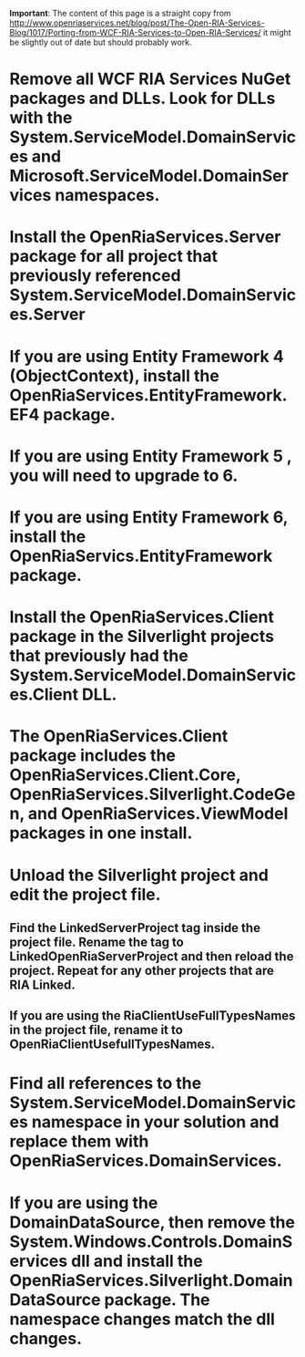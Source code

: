 
**Important**: The content of this page is a straight copy from http://www.openriaservices.net/blog/post/The-Open-RIA-Services-Blog/1017/Porting-from-WCF-RIA-Services-to-Open-RIA-Services/ it might be slightly out of date but should probably work.


# Remove all WCF RIA Services NuGet packages and DLLs. Look for DLLs with the System.ServiceModel.DomainServices and Microsoft.ServiceModel.DomainServices namespaces.
#  Install the OpenRiaServices.Server package for all project that previously referenced System.ServiceModel.DomainServices.Server
# If you are using Entity Framework 4 (ObjectContext), install the OpenRiaServices.EntityFramework.EF4 package.
# If you are using Entity Framework 5 , you will need to upgrade to 6.
# If you are using Entity Framework 6, install the OpenRiaServics.EntityFramework package.
# Install the OpenRiaServices.Client package in the Silverlight projects that previously had the System.ServiceModel.DomainServices.Client DLL.
# The OpenRiaServices.Client package includes the OpenRiaServices.Client.Core, OpenRiaServices.Silverlight.CodeGen, and OpenRiaServices.ViewModel packages in one install.
# Unload the Silverlight project and edit the project file.
## Find the LinkedServerProject tag inside the project file. Rename the tag to LinkedOpenRiaServerProject and then reload the project. Repeat for any other projects that are RIA Linked.
## If you are using the RiaClientUseFullTypesNames in the project file, rename it to OpenRiaClientUsefullTypesNames.
# Find all references to the System.ServiceModel.DomainServices namespace in your solution and replace them with OpenRiaServices.DomainServices.
# If you are using the DomainDataSource, then remove the System.Windows.Controls.DomainServices dll and install the OpenRiaServices.Silverlight.DomainDataSource package. The namespace changes match the dll changes.




